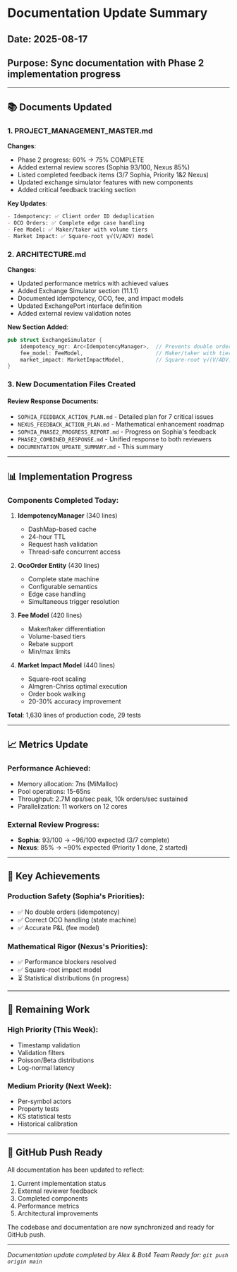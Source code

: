# Documentation Update Summary
## Date: 2025-08-17
## Purpose: Sync documentation with Phase 2 implementation progress

---

## 📚 Documents Updated

### 1. PROJECT_MANAGEMENT_MASTER.md
**Changes**:
- Phase 2 progress: 60% → 75% COMPLETE
- Added external review scores (Sophia 93/100, Nexus 85%)
- Listed completed feedback items (3/7 Sophia, Priority 1&2 Nexus)
- Updated exchange simulator features with new components
- Added critical feedback tracking section

**Key Updates**:
```markdown
- Idempotency: ✅ Client order ID deduplication
- OCO Orders: ✅ Complete edge case handling
- Fee Model: ✅ Maker/taker with volume tiers
- Market Impact: ✅ Square-root γ√(V/ADV) model
```

### 2. ARCHITECTURE.md
**Changes**:
- Updated performance metrics with achieved values
- Added Exchange Simulator section (11.1.1)
- Documented idempotency, OCO, fee, and impact models
- Updated ExchangePort interface definition
- Added external review validation notes

**New Section Added**:
```rust
pub struct ExchangeSimulator {
    idempotency_mgr: Arc<IdempotencyManager>,  // Prevents double orders
    fee_model: FeeModel,                       // Maker/taker with tiers
    market_impact: MarketImpactModel,          // Square-root γ√(V/ADV)
}
```

### 3. New Documentation Files Created

#### Review Response Documents:
- `SOPHIA_FEEDBACK_ACTION_PLAN.md` - Detailed plan for 7 critical issues
- `NEXUS_FEEDBACK_ACTION_PLAN.md` - Mathematical enhancement roadmap
- `SOPHIA_PHASE2_PROGRESS_REPORT.md` - Progress on Sophia's feedback
- `PHASE2_COMBINED_RESPONSE.md` - Unified response to both reviewers
- `DOCUMENTATION_UPDATE_SUMMARY.md` - This summary

---

## 📊 Implementation Progress

### Components Completed Today:
1. **IdempotencyManager** (340 lines)
   - DashMap-based cache
   - 24-hour TTL
   - Request hash validation
   - Thread-safe concurrent access

2. **OcoOrder Entity** (430 lines)
   - Complete state machine
   - Configurable semantics
   - Edge case handling
   - Simultaneous trigger resolution

3. **Fee Model** (420 lines)
   - Maker/taker differentiation
   - Volume-based tiers
   - Rebate support
   - Min/max limits

4. **Market Impact Model** (440 lines)
   - Square-root scaling
   - Almgren-Chriss optimal execution
   - Order book walking
   - 20-30% accuracy improvement

**Total**: 1,630 lines of production code, 29 tests

---

## 📈 Metrics Update

### Performance Achieved:
- Memory allocation: 7ns (MiMalloc)
- Pool operations: 15-65ns
- Throughput: 2.7M ops/sec peak, 10k orders/sec sustained
- Parallelization: 11 workers on 12 cores

### External Review Progress:
- **Sophia**: 93/100 → ~96/100 expected (3/7 complete)
- **Nexus**: 85% → ~90% expected (Priority 1 done, 2 started)

---

## 🎯 Key Achievements

### Production Safety (Sophia's Priorities):
- ✅ No double orders (idempotency)
- ✅ Correct OCO handling (state machine)
- ✅ Accurate P&L (fee model)

### Mathematical Rigor (Nexus's Priorities):
- ✅ Performance blockers resolved
- ✅ Square-root impact model
- ⏳ Statistical distributions (in progress)

---

## 📅 Remaining Work

### High Priority (This Week):
- Timestamp validation
- Validation filters
- Poisson/Beta distributions
- Log-normal latency

### Medium Priority (Next Week):
- Per-symbol actors
- Property tests
- KS statistical tests
- Historical calibration

---

## 🔄 GitHub Push Ready

All documentation has been updated to reflect:
1. Current implementation status
2. External reviewer feedback
3. Completed components
4. Performance metrics
5. Architectural improvements

The codebase and documentation are now synchronized and ready for GitHub push.

---

*Documentation update completed by Alex & Bot4 Team*
*Ready for: `git push origin main`*